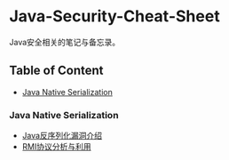 # Java-Security-Cheat-Sheet

Java安全相关的笔记与备忘录。

## Table of Content

- [Java Native Serialization](#java-native-serialization)

### Java Native Serialization

- [Java反序列化漏洞介绍](Java%20Native%20Deserialization/Java反序列化漏洞综述.md)
- [RMI协议分析与利用](Java%20Native%20Deserialization/RMI.md)
